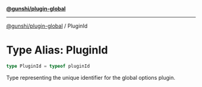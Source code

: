 [**@gunshi/plugin-global**](../index.md)

---

[@gunshi/plugin-global](../index.md) / PluginId

# Type Alias: PluginId

```ts
type PluginId = typeof pluginId
```

Type representing the unique identifier for the global options plugin.

